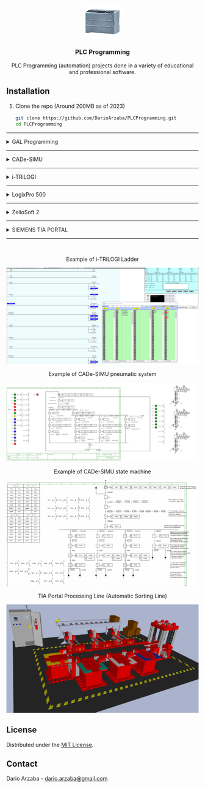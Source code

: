 <br />
<div align="center">
	<a href="https://github.com/DarioArzaba/PLCProgramming">
		<img src="img/logo.jpg" alt="Logo" width="100">
	</a>
	<h3 align="center">PLC Programming</h3>
	<p align="center">
    	PLC Programming (automation) projects done in a variety of educational and professional software.
  	</p>
</div>

## Installation

1. Clone the repo (Around 200MB as of 2023)
   ```sh
   git clone https://github.com/DarioArzaba/PLCProgramming.git
   cd PLCProgramming
   ```

***

<details><summary> GAL Programming </summary><p>

1. Download and install Microchip [WinCUPLE](https://www.microchip.com/en-us/products/fpgas-and-plds/spld-cplds/pld-design-resources) to edit the `PLD` files and then compile them into `jed` files that can be burned directly into the intended chip with an external GAL programmer.

</p></details>

***

<details><summary> CADe-SIMU </summary><p>

1. Download and install the freeware ladder PLC simulator [CADe-SIMU](https://cade-simu.com/).
2. Open, edit and run `CAD` files, notice that they can represent electric, hydraulic and pneumatic systems.

</p></details>

***

<details><summary> i-TRiLOGI </summary><p>

1. Buy or use the trial version of the PLC programming environment [i-TRiLOGI 7](https://triplc.com/trilogi.htm).
2. Open, edit and run `PC7` files using Ladder Programming and the monitor to see the state of different variables.

</p></details>

***

<details><summary> LogixPro 500 </summary><p>

1. Buy or use the trial version of the Rockwell PLC programming environment [LogixPro 500](https://canadu.com/lp/logixpro.html).
2. Open, edit and run `rsl` files using Ladder Programming and sprites to simulate real world objects like assembly lines.

</p></details>

***

<details><summary> ZelioSoft 2 </summary><p>

1. Buy or use the trial version of the Schneider Electric PLC programming environment [ZelioSoft 2](https://www.se.com/mx/es/product-range/542-zelio-soft/#overview).
2. Open, edit and run `zm2` files using Ladder Programming and GUI to make connections and submodules.

</p></details>

***

<details><summary> SIEMENS TIA PORTAL </summary><p>

1. Buy or use the trial version of the Siemens Automation Solution [TIA Portal Software](https://new.siemens.com/global/en/products/automation/industry-software/automation-software/tia-portal/software.html).
	1. Trial version TIA PORTAL 16 (TIA PORTAL STEP7 WINCC ADV UNIFIED INSTALLER) [PART 1](https://drive.google.com/file/d/18ytwLEbslcc10obI-La93fgYgP4DMWKz/view?usp=sharing), [PART 2](https://drive.google.com/file/d/102qHGzVMbuGPuNtX7vUx3Zg1Nwe4srvr/view?usp=sharing), [PART 3](https://drive.google.com/file/d/1HoQhK2B_f6AzfUZ9NdEuhL0xGQH-SDbQ/view?usp=sharing), [PART 4](https://drive.google.com/file/d/1S1mhspNTz4I6oEJfvDClaC0m2LxsKNxY/view?usp=sharing)
	2. PLC 300 and 400 Simulation ([S7 PLCSIM V5.4.8.1](https://drive.google.com/file/d/1dM8inmK2gIu9hAprcRDO8lwsqpdI6369/view?usp=sharing))
	3. PLC 1200 and 1500 Advanced Simulation ([S7PLCSIM ADVANCED](https://drive.google.com/file/d/1-fyJaWZpTp6dcJYvOfENG7rtDdVEBtBM/view?usp=sharing))
	4. [LABVIEW RUNTIME 2018](https://www.ni.com/en-us/support/downloads/software-products/download.labview-runtime.html).
	5. SIMATIC WINCC (WinPcap4.1.3) [WinCap](https://drive.google.com/file/d/1ag44mJoMXxedgemsiNo7H3br0UFMWhP-/view?usp=sharing)
	6. DOTNET Fx 35 ([Dot Net](https://drive.google.com/file/d/1T12oSLjELe5x6MPgY3eJsKiuILepIpbC/view?usp=sharing))
	7. For SIM 5.4 and SIM ADV: Virtual Machines [PART 1](https://drive.google.com/file/d/1rj-joAVCbb40hy0RKLZCgn8ArQ9QdYGc/view?usp=sharing), [PART 2](https://drive.google.com/file/d/1ap2CVj5m266eergqXYhCl3nucicWuyso/view?usp=sharing)
	8. Copy (HmiRTm.ini) Multiple [Human Machine Interface file](https://drive.google.com/file/d/1f6F6jlU9Xk_RV5hrkKWnDjlVZN-XWhEf/view?usp=sharing) in WINCCRT ADVANCED folder.
2. Open, edit and run `ap16` project files using using any automation programming language (Ladder, Structured Text, etc.) and create interactive Human Machine Interfaces.

</p></details>

***

</br>
<div align="center"> <p> Example of i-TRiLOGI Ladder </p> </div>
<img src="img/S1TRILOGI.png">
</br>
<div align="center"> <p> Example of CADe-SIMU pneumatic system </p> </div>
<img src="img/Sim9.png">
</br>
<div align="center"> <p> Example of CADe-SIMU state machine </p> </div>
<img src="img/Sim8.png">
</br>
<div align="center"> <p> TIA Portal Processing Line (Automatic Sorting Line) </p> </div>
<img src="img/TIAProcessingLine.png">

## License

Distributed under the [MIT License](https://mit-license.org/).

## Contact

Dario Arzaba - dario.arzaba@gmail.com